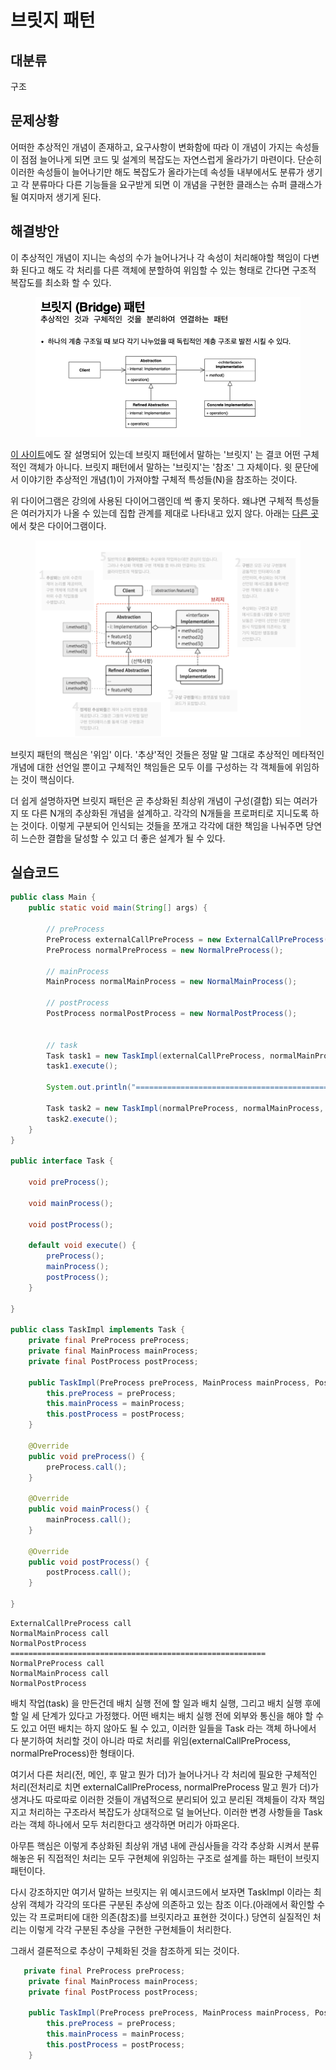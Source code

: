 # 브릿지 패턴

## 대분류

구조



## 문제상황

어떠한 추상적인 개념이 존재하고, 요구사항이 변화함에 따라 이 개념이 가지는 속성들이 점점 늘어나게 되면 코드 및 설계의 복잡도는 자연스럽게 올라가기 마련이다. 단순히 이러한 속성들이 늘어나기만 해도 복잡도가 올라가는데 속성들 내부에서도 분류가 생기고 각 분류마다 다른 기능들을 요구받게 되면 이 개념을 구현한 클래스는 슈퍼 클래스가 될 여지마저 생기게 된다.



## 해결방안

이 추상적인 개념이 지니는 속성의 수가 늘어나거나 각 속성이 처리해야할 책임이 다변화 된다고 해도 각 처리를 다른 객체에 분할하여 위임할 수 있는 형태로 간다면 구조적 복잡도를 최소화 할 수 있다.

<figure><img src="../../../.gitbook/assets/image (1) (1).png" alt=""><figcaption></figcaption></figure>

[이 사이트](https://refactoring.guru/ko/design-patterns/bridge)에도 잘 설명되어 있는데 브릿지 패턴에서 말하는 '브릿지' 는 결코 어떤 구체적인 객체가 아니다. 브릿지 패턴에서 말하는 '브릿지'는 '참조' 그 자체이다. 윗 문단에서 이야기한 추상적인 개념(1)이 가져야할 구체적 특성들(N)을 참조하는 것이다.

위 다이어그램은 강의에 사용된 다이어그램인데 썩 좋지 못하다. 왜냐면 구체적 특성들은 여러가지가 나올 수 있는데 집합 관계를 제대로 나타내고 있지 않다. 아래는 [다른 곳](https://refactoring.guru/ko/design-patterns/bridge)에서 찾은 다이어그램이다.

<figure><img src="../../../.gitbook/assets/image (2) (3).png" alt=""><figcaption></figcaption></figure>

브릿지 패턴의 핵심은 '위임' 이다. '추상'적인 것들은 정말 말 그대로 추상적인 메타적인 개념에 대한 선언일 뿐이고 구체적인 책임들은 모두 이를 구성하는 각 객체들에 위임하는 것이 핵심이다.

더 쉽게 설명하자면 브릿지 패턴은 곧 추상화된 최상위 개념이 구성(결합) 되는 여러가지 또 다른 N개의 추상화된 개념을 설계하고. 각각의 N개들을 프로퍼티로 지니도록 하는 것이다. 이렇게 구분되어 인식되는 것들을 쪼개고 각각에 대한 책임을 나눠주면 당연히 느슨한 결합을 달성할 수 있고 더 좋은 설계가 될 수 있다.



## 실습코드

```java
public class Main {
    public static void main(String[] args) {

        // preProcess
        PreProcess externalCallPreProcess = new ExternalCallPreProcess();
        PreProcess normalPreProcess = new NormalPreProcess();

        // mainProcess
        MainProcess normalMainProcess = new NormalMainProcess();

        // postProcess
        PostProcess normalPostProcess = new NormalPostProcess();


        // task
        Task task1 = new TaskImpl(externalCallPreProcess, normalMainProcess, normalPostProcess);
        task1.execute();

        System.out.println("=========================================================");

        Task task2 = new TaskImpl(normalPreProcess, normalMainProcess, normalPostProcess);
        task2.execute();
    }
}

public interface Task {

    void preProcess();

    void mainProcess();

    void postProcess();

    default void execute() {
        preProcess();
        mainProcess();
        postProcess();
    }

}

public class TaskImpl implements Task {
    private final PreProcess preProcess;
    private final MainProcess mainProcess;
    private final PostProcess postProcess;

    public TaskImpl(PreProcess preProcess, MainProcess mainProcess, PostProcess postProcess) {
        this.preProcess = preProcess;
        this.mainProcess = mainProcess;
        this.postProcess = postProcess;
    }

    @Override
    public void preProcess() {
        preProcess.call();
    }

    @Override
    public void mainProcess() {
        mainProcess.call();
    }

    @Override
    public void postProcess() {
        postProcess.call();
    }

}
```

```
ExternalCallPreProcess call
NormalMainProcess call
NormalPostProcess
=========================================================
NormalPreProcess call
NormalMainProcess call
NormalPostProcess

```

배치 작업(task) 을 만든건데 배치 실행 전에 할 일과 배치 실행, 그리고 배치 실행 후에 할 일 세 단계가 있다고 가정했다. 어떤 배치는 배치 실행 전에 외부와 통신을 해야 할 수도 있고 어떤 배치는 하지 않아도 될 수 있고, 이러한 일들을 Task 라는 객체 하나에서 다 분기하여 처리할 것이 아니라 따로 처리를 위임(externalCallPreProcess, normalPreProcess)한 형태이다.

여기서 다른 처리(전, 메인, 후 말고 뭔가 더)가 늘어나거나 각 처리에 필요한 구체적인 처리(전처리로 치면 externalCallPreProcess, normalPreProcess 말고 뭔가 더)가 생겨나도 따로따로 이러한 것들이 개념적으로 분리되어 있고 분리된 객체들이 각자 책임지고 처리하는 구조라서 복잡도가 상대적으로 덜 늘어난다. 이러한 변경 사항들을 Task 라는 객체 하나에서 모두 처리한다고 생각하면 머리가 아파온다.

아무튼 핵심은 이렇게 추상화된 최상위 개념 내에 관심사들을 각각 추상화 시켜서 분류해놓은 뒤 직접적인 처리는 모두 구현체에 위임하는 구조로 설계를 하는 패턴이 브릿지 패턴이다.

다시 강조하지만 여기서 말하는 브릿지는 위 예시코드에서 보자면 TaskImpl 이라는 최상위 객체가 각각의 또다른 구분된 추상에 의존하고 있는 참조 이다.(아래에서 확인할 수 있는 각 프로퍼티에 대한 의존(참조)를 브릿지라고 표현한 것이다.) 당연히 실질적인 처리는 이렇게 각각 구분된 추상을 구현한 구현체들이 처리한다.

그래서 결론적으로 추상이 구체화된 것을 참조하게 되는 것이다.

```java
   private final PreProcess preProcess;
    private final MainProcess mainProcess;
    private final PostProcess postProcess;

    public TaskImpl(PreProcess preProcess, MainProcess mainProcess, PostProcess postProcess) {
        this.preProcess = preProcess;
        this.mainProcess = mainProcess;
        this.postProcess = postProcess;
    }
```

